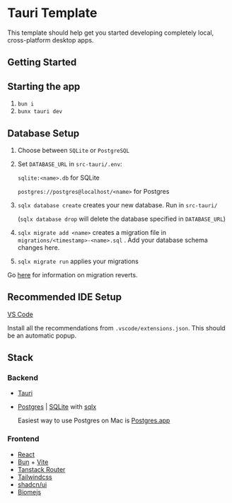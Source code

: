 # Tauri Template

This template should help get you started developing completely local, cross-platform desktop apps.

## Getting Started

## Starting the app

1. `bun i`
2. `bunx tauri dev`

## Database Setup

1. Choose between `SQLite` or `PostgreSQL`
2. Set `DATABASE_URL` in `src-tauri/.env`:

    `sqlite:<name>.db` for SQLite

    `postgres://postgres@localhost/<name>` for Postgres

3. `sqlx database create` creates your new database. Run in `src-tauri/`

    (`sqlx database drop` will delete the database specified in `DATABASE_URL`)
4. `sqlx migrate add <name>` creates a migration file in `migrations/<timestamp>-<name>.sql` . Add your database schema changes here.
5. `sqlx migrate run` applies your migrations

Go [here](https://github.com/launchbadge/sqlx/blob/main/sqlx-cli/README.md#reverting-migrations) for information on migration reverts.

## Recommended IDE Setup

[VS Code](https://code.visualstudio.com/) 

Install all the recommendations from `.vscode/extensions.json`. This should be an automatic popup.

## Stack

### Backend
- [Tauri](http://tauri.app/)
- [Postgres](https://www.postgresql.org) | [SQLite](https://www.sqlite.org) with [sqlx](https://github.com/launchbadge/sqlx)

    Easiest way to use Postgres on Mac is [Postgres.app](https://postgresapp.com)

### Frontend
- [React](http://react.dev/)
- [Bun](https://bun.sh) + [Vite](https://vite.dev)
- [Tanstack Router](https://tanstack.com/router/latest)
- [Tailwindcss](https://tailwindcss.com)
- [shadcn/ui](https://ui.shadcn.com)
- [Biomejs](https://biomejs.dev)
